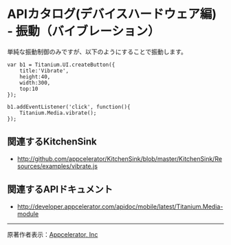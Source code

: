 # APIカタログ(デバイスハードウェア編) - 振動（バイブレーション） #

単純な振動制御のみですが、以下のようにすることで振動します。
```
var b1 = Titanium.UI.createButton({
	title:'Vibrate',
	height:40,
	width:300,
	top:10
});

b1.addEventListener('click', function(){
	Titanium.Media.vibrate();
});
```
## 関連するKitchenSink ##
  * http://github.com/appcelerator/KitchenSink/blob/master/KitchenSink/Resources/examples/vibrate.js

## 関連するAPIドキュメント ##
  * http://developer.appcelerator.com/apidoc/mobile/latest/Titanium.Media-module


---

原著作者表示：[Appcelerator, Inc](http://www.appcelerator.com/)